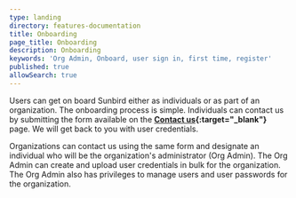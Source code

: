 ```yaml
---
type: landing
directory: features-documentation
title: Onboarding
page_title: Onboarding
description: Onboarding
keywords: 'Org Admin, Onboard, user sign in, first time, register'
published: true
allowSearch: true
---
```



Users can get on board Sunbird either as individuals or as part of an organization. The onboarding process is simple. 
Individuals can contact us by submitting the form available on the **[Contact us](contact){:target="_blank"}** page. We will get back to you with user credentials. 

Organizations can contact us using the same form and designate an individual who will be the organization's administrator (Org Admin). The Org Admin can create and upload user credentials in bulk for the organization. The Org Admin also has privileges to manage users and user passwords for the organization.
